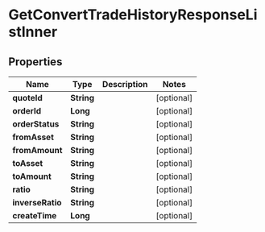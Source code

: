 

# GetConvertTradeHistoryResponseListInner


## Properties

| Name | Type | Description | Notes |
|------------ | ------------- | ------------- | -------------|
|**quoteId** | **String** |  |  [optional] |
|**orderId** | **Long** |  |  [optional] |
|**orderStatus** | **String** |  |  [optional] |
|**fromAsset** | **String** |  |  [optional] |
|**fromAmount** | **String** |  |  [optional] |
|**toAsset** | **String** |  |  [optional] |
|**toAmount** | **String** |  |  [optional] |
|**ratio** | **String** |  |  [optional] |
|**inverseRatio** | **String** |  |  [optional] |
|**createTime** | **Long** |  |  [optional] |



